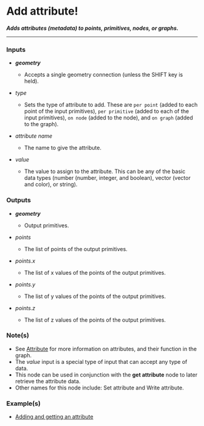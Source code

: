 # Add attribute!

**_Adds attributes (metadata) to points, primitives, nodes, or graphs._**

---


### Inputs

* **_geometry_**

  * Accepts a single geometry connection (unless the SHIFT key is held).

* _type_

  * Sets the type of attribute to add. These are `per point` (added to each point of the input primitives), `per primitive` (added to each of the input primitives), `on node` (added to the node), and `on graph` (added to the graph).

* _attribute name_

  * The name to give the attribute.

* _value_

  * The value to assign to the attribute. This can be any of the basic data types (number (number, integer, and boolean), vector (vector and color), or string).


### Outputs

* **_geometry_**

  * Output primitives.

* _points_

  * The list of points of the output primitives.

* _points.x_

  * The list of x values of the points of the output primitives.

* _points.y_

  * The list of y values of the points of the output primitives.

* _points.z_

  * The list of z values of the points of the output primitives.


### Note(s)



* See [Attribute](/concepts/GeneralConcepts/attribute.md) for more information on attributes, and their function in the graph.
* The _value_ input is a special type of input that can accept any type of data.
* This node can be used in conjunction with the **get attribute** node to later retrieve the attribute data.
* Other names for this node include: Set attribute and Write attribute.


### Example(s)



* <a href="https://creator.trimble.com/graph?assetURI=whp:dc99eca7-c20c-4256-8fc2-d505f2e00029&version=latest" target="_blank">Adding and getting an attribute</a>

